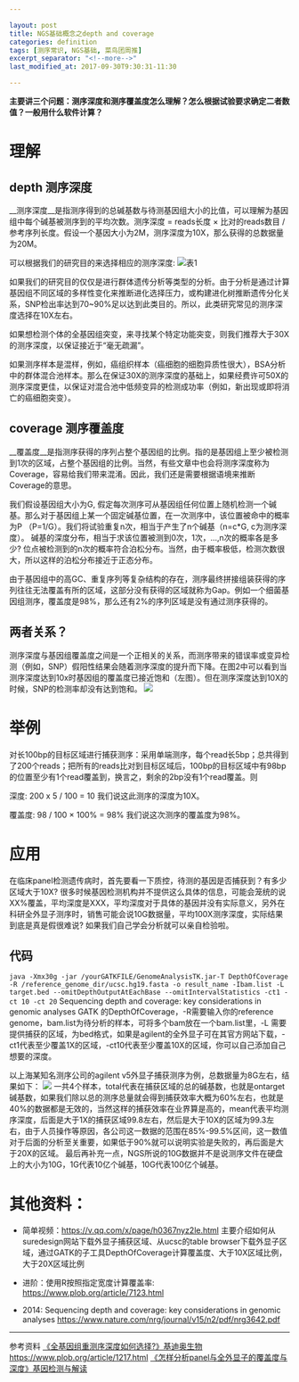 ```yaml
---

layout: post
title: NGS基础概念之depth and coverage
categories: definition
tags: [测序常识, NGS基础, 菜鸟团周推]
excerpt_separator: "<!--more-->"
last_modified_at: 2017-09-30T9:30:31-11:30

---
```


__主要讲三个问题：测序深度和测序覆盖度怎么理解？怎么根据试验要求确定二者数值？一般用什么软件计算？__

<!--more-->
# 理解
## depth 测序深度
__测序深度__是指测序得到的总碱基数与待测基因组大小的比值，可以理解为基因组中每个碱基被测序到的平均次数。测序深度 = reads长度 × 比对的reads数目 / 参考序列长度。假设一个基因大小为2M，测序深度为10X，那么获得的总数据量为20M。

可以根据我们的研究目的来选择相应的测序深度:
![表1](http://mmbiz.qpic.cn/mmbiz/6kvRq2WRXpiaNhZ3TRr6fxoK59BEibL0cq6iaVtwflenGyrQNR0ia9lagqecMIU9FRvGveyfghgibPQsMIxtjAR1Yaw/640?wx_fmt=png&tp=webp&wxfrom=5&wx_lazy=1)

如果我们的研究目的仅仅是进行群体遗传分析等类型的分析。由于分析是通过计算基因组不同区域的多样性变化来推断进化选择压力，或构建进化树推断遗传分化关系，SNP检出率达到70~90%足以达到此类目的。所以，此类研究常见的测序深度选择在10X左右。

如果想检测个体的全基因组突变，来寻找某个特定功能突变，则我们推荐大于30X的测序深度，以保证接近于“毫无疏漏”。

如果测序样本是混样，例如，癌组织样本（癌细胞的细胞异质性很大），BSA分析中的群体混合池样本。那么在保证30X的测序深度的基础上，如果经费许可50X的测序深度更佳，以保证对混合池中低频变异的检测成功率（例如，新出现或即将消亡的癌细胞突变）。

## coverage 测序覆盖度
__覆盖度__是指测序获得的序列占整个基因组的比例。指的是基因组上至少被检测到1次的区域，占整个基因组的比例。当然，有些文章中也会将测序深度称为Coverage，容易给我们带来混淆。因此，我们还是需要根据语境来推断Coverage的意思。

我们假设基因组大小为G, 假定每次测序可从基因组任何位置上随机检测一个碱基。那么对于基因组上某一个固定碱基位置，在一次测序中，该位置被命中的概率为P （P=1/G）。我们将试验重复n次，相当于产生了n个碱基（n=c*G, c为测序深度）。
碱基的深度分布，相当于求该位置被测到0次，1次，…,n次的概率各是多少? 位点被检测到的n次的概率符合泊松分布。当然，由于概率极低，检测次数很大，所以这样的泊松分布接近于正态分布。

由于基因组中的高GC、重复序列等复杂结构的存在，测序最终拼接组装获得的序列往往无法覆盖有所的区域，这部分没有获得的区域就称为Gap。例如一个细菌基因组测序，覆盖度是98%，那么还有2%的序列区域是没有通过测序获得的。

## 两者关系？
测序深度与基因组覆盖度之间是一个正相关的关系，而测序带来的错误率或变异检测（例如，SNP）假阳性结果会随着测序深度的提升而下降。在图2中可以看到当测序深度达到10x时基因组的覆盖度已接近饱和（左图）。但在测序深度达到10X的时候，SNP的检测率却没有达到饱和。
![](http://mmbiz.qpic.cn/mmbiz/6kvRq2WRXpiaNhZ3TRr6fxoK59BEibL0cq66O6VIDj5j4BSjDtDKGfsHBbaZHXwPU0nUNVJB1EziczYjbophich7Fw/640?wx_fmt=png&tp=webp&wxfrom=5&wx_lazy=1)



# 举例

对长100bp的目标区域进行捕获测序：采用单端测序，每个read长5bp；总共得到了200个reads；把所有的reads比对到目标区域后，100bp的目标区域中有98bp的位置至少有1个read覆盖到，换言之，剩余的2bp没有1个read覆盖。则

深度: 200 x 5 / 100 = 10
我们说这此测序的深度为10X。

覆盖度: 98 / 100 × 100% = 98%
我们说这次测序的覆盖度为98%。

# 应用
在临床panel检测遗传病时，首先要看一下质控，待测的基因是否捕获到？有多少区域大于10X? 很多时候基因检测机构并不提供这么具体的信息，可能会笼统的说XX%覆盖，平均深度是XXX，平均深度对于具体的基因并没有实际意义，另外在科研全外显子测序时，销售可能会说10G数据量，平均100X测序深度，实际结果到底是真是假很难说? 如果我们自己学会分析就可以亲自检验啦。

## 代码

` java -Xmx30g -jar /yourGATKFILE/GenomeAnalysisTK.jar-T DepthOfCoverage -R /reference_genome_dir/ucsc.hg19.fasta -o result_name -Ibam.list -L target.bed --omitDepthOutputAtEachBase --omitIntervalStatistics -ct1 -ct 10 -ct 20 `
Sequencing depth and coverage: key considerations in genomic analyses
GATK 的DepthOfCoverage，-R需要输入你的reference genome，bam.list为待分析的样本，可将多个bam放在一个bam.list里，-L 需要提供捕获的区域，为bed格式，如果是agilent的全外显子可在其官方网站下载，-ct1代表至少覆盖1X的区域，-ct10代表至少覆盖10X的区域，你可以自己添加自己想要的深度。

以上海某知名测序公司的agilent v5外显子捕获测序为例，总数据量为8G左右，结果如下：
![](http://owxb9z5ea.bkt.clouddn.com/17-9-29/26586732.jpg)
 一共4个样本，total代表在捕获区域的总的碱基数，也就是ontarget碱基数，如果我们除以总的测序总量就会得到捕获效率大概为60%左右，也就是40%的数据都是无效的，当然这样的捕获效率在业界算是高的，mean代表平均测序深度，后面是大于1X的捕获区域99.8左右，然后是大于10X的区域为99.3左右，由于人员操作等原因，各公司这一数据的范围在85%-99.5%区间，这一数值对于后面的分析至关重要，如果低于90%就可以说明实验是失败的，再后面是大于20X的区域。
最后再补充一点，NGS所说的10G数据并不是说测序文件在硬盘上的大小为10G，1G代表10亿个碱基，10G代表100亿个碱基。


# 其他资料：
 - 简单视频：https://v.qq.com/x/page/h0367nyz2le.html
        主要介绍如何从suredesign网站下载外显子捕获区域、从ucsc的table browser下载外显子区域，通过GATK的子工具DepthOfCoverage计算覆盖度、大于10X区域比例，大于20X区域比例 

 - 进阶：使用R按照指定宽度计算覆盖率: https://www.plob.org/article/7123.html

 - 2014: Sequencing depth and coverage: key considerations in genomic analyses https://www.nature.com/nrg/journal/v15/n2/pdf/nrg3642.pdf

---
参考资料
[《全基因组重测序深度如何选择?》基迪奥生物](https://mp.weixin.qq.com/s?src=3&timestamp=1506258871&ver=1&signature=jKdw9gNqXgIiG0n7SK9Gyhd5rdMKLkB-xjXkWPzhQICUBh3tZ4lcL7UGXXvZNSj1J53uW20h4Ri6h1xGxfFlZgBos7XNNqQcO2bahY9e7MUuD3cmPs3i0NclolYnEvVmoXijRqPig3XK*x3QpdWafQ==)
https://www.plob.org/article/1217.html
 [《怎样分析panel与全外显子的覆盖度与深度》基因检测与解读](https://mp.weixin.qq.com/s?src=3&timestamp=1506258917&ver=1&signature=X22z2y*tjX88rVER4Xflg19Z4agK5jB70OsTuCZAEJFmdQiAm8SujU3ZgJpCKO106HgQ0yrS3YCGBoY-RWinSpDtl3ISc9w5XPWRxrDQWLV-E2k*zmwTUyfgWohBfQ7LGVzGVzTNe6JbVcSzvvUh3w==)



